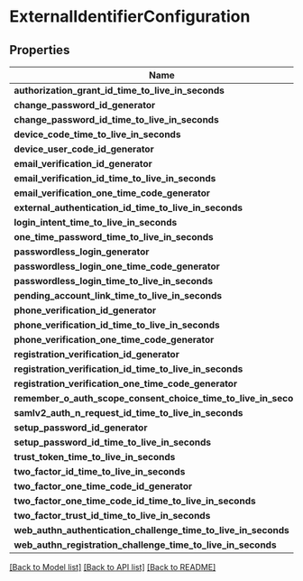 # ExternalIdentifierConfiguration

## Properties

Name | Type | Description | Notes
------------ | ------------- | ------------- | -------------
**authorization_grant_id_time_to_live_in_seconds** | Option<**i32**> |  | [optional]
**change_password_id_generator** | Option<[**models::SecureGeneratorConfiguration**](SecureGeneratorConfiguration.md)> |  | [optional]
**change_password_id_time_to_live_in_seconds** | Option<**i32**> |  | [optional]
**device_code_time_to_live_in_seconds** | Option<**i32**> |  | [optional]
**device_user_code_id_generator** | Option<[**models::SecureGeneratorConfiguration**](SecureGeneratorConfiguration.md)> |  | [optional]
**email_verification_id_generator** | Option<[**models::SecureGeneratorConfiguration**](SecureGeneratorConfiguration.md)> |  | [optional]
**email_verification_id_time_to_live_in_seconds** | Option<**i32**> |  | [optional]
**email_verification_one_time_code_generator** | Option<[**models::SecureGeneratorConfiguration**](SecureGeneratorConfiguration.md)> |  | [optional]
**external_authentication_id_time_to_live_in_seconds** | Option<**i32**> |  | [optional]
**login_intent_time_to_live_in_seconds** | Option<**i32**> |  | [optional]
**one_time_password_time_to_live_in_seconds** | Option<**i32**> |  | [optional]
**passwordless_login_generator** | Option<[**models::SecureGeneratorConfiguration**](SecureGeneratorConfiguration.md)> |  | [optional]
**passwordless_login_one_time_code_generator** | Option<[**models::SecureGeneratorConfiguration**](SecureGeneratorConfiguration.md)> |  | [optional]
**passwordless_login_time_to_live_in_seconds** | Option<**i32**> |  | [optional]
**pending_account_link_time_to_live_in_seconds** | Option<**i32**> |  | [optional]
**phone_verification_id_generator** | Option<[**models::SecureGeneratorConfiguration**](SecureGeneratorConfiguration.md)> |  | [optional]
**phone_verification_id_time_to_live_in_seconds** | Option<**i32**> |  | [optional]
**phone_verification_one_time_code_generator** | Option<[**models::SecureGeneratorConfiguration**](SecureGeneratorConfiguration.md)> |  | [optional]
**registration_verification_id_generator** | Option<[**models::SecureGeneratorConfiguration**](SecureGeneratorConfiguration.md)> |  | [optional]
**registration_verification_id_time_to_live_in_seconds** | Option<**i32**> |  | [optional]
**registration_verification_one_time_code_generator** | Option<[**models::SecureGeneratorConfiguration**](SecureGeneratorConfiguration.md)> |  | [optional]
**remember_o_auth_scope_consent_choice_time_to_live_in_seconds** | Option<**i32**> |  | [optional]
**samlv2_auth_n_request_id_time_to_live_in_seconds** | Option<**i32**> |  | [optional]
**setup_password_id_generator** | Option<[**models::SecureGeneratorConfiguration**](SecureGeneratorConfiguration.md)> |  | [optional]
**setup_password_id_time_to_live_in_seconds** | Option<**i32**> |  | [optional]
**trust_token_time_to_live_in_seconds** | Option<**i32**> |  | [optional]
**two_factor_id_time_to_live_in_seconds** | Option<**i32**> |  | [optional]
**two_factor_one_time_code_id_generator** | Option<[**models::SecureGeneratorConfiguration**](SecureGeneratorConfiguration.md)> |  | [optional]
**two_factor_one_time_code_id_time_to_live_in_seconds** | Option<**i32**> |  | [optional]
**two_factor_trust_id_time_to_live_in_seconds** | Option<**i32**> |  | [optional]
**web_authn_authentication_challenge_time_to_live_in_seconds** | Option<**i32**> |  | [optional]
**web_authn_registration_challenge_time_to_live_in_seconds** | Option<**i32**> |  | [optional]

[[Back to Model list]](../README.md#documentation-for-models) [[Back to API list]](../README.md#documentation-for-api-endpoints) [[Back to README]](../README.md)


